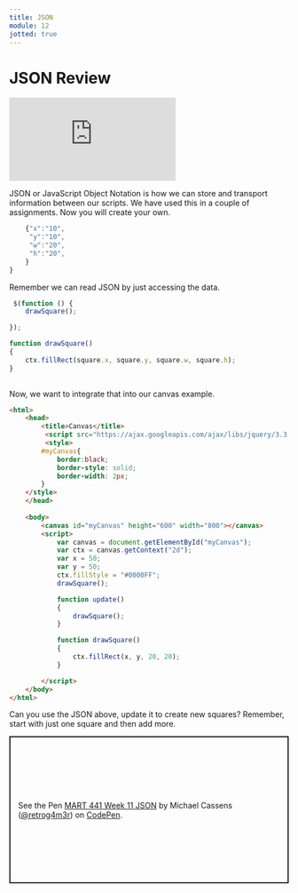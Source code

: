 ```yaml
---
title: JSON
module: 12
jotted: true
---
```


# JSON Review

<div class="embed-responsive embed-responsive-16by9"><iframe class="embed-responsive-item" src="https://www.youtube.com/embed/j4CdgdemCWY" frameborder="0" allowfullscreen></iframe></div>

JSON or JavaScript Object Notation is how we can store and transport information between our scripts.  We have used this in a couple of assignments. Now you will create your own.

```js
    {"x":"10",
     "y":"10",
     "w":"20",
     "h":"20",
    }  
}
```

Remember we can read JSON by just accessing the data.

```js
 $(function () {
    drawSquare();

});

function drawSquare()
{
    ctx.fillRect(square.x, square.y, square.w, square.h);
}
       
```

Now, we want to integrate that into our canvas example.

```html
<html>
    <head>
        <title>Canvas</title>
         <script src="https://ajax.googleapis.com/ajax/libs/jquery/3.3.1/jquery.min.js"></script>
         <style>
        #myCanvas{
            border:black;
            border-style: solid;
            border-width: 2px; 
        }
    </style>
    </head>
   
    <body>
        <canvas id="myCanvas" height="600" width="800"></canvas>
        <script>
            var canvas = document.getElementById("myCanvas");
            var ctx = canvas.getContext("2d");
            var x = 50;
            var y = 50;
            ctx.fillStyle = "#0000FF";
            drawSquare();

            function update()
            {        
                drawSquare();
            }

            function drawSquare()
            {
                ctx.fillRect(x, y, 20, 20);
            }

        </script>
    </body>
</html>
```

Can you use the JSON above, update it to create new squares?  Remember, start with just one square and then add more.

<p class="codepen" data-height="265" data-theme-id="light" data-default-tab="html,result" data-user="retrog4m3r" data-slug-hash="dyOEydY" style="height: 265px; box-sizing: border-box; display: flex; align-items: center; justify-content: center; border: 2px solid; margin: 1em 0; padding: 1em;" data-pen-title="MART 441 Week 11 JSON">
  <span>See the Pen <a href="https://codepen.io/retrog4m3r/pen/dyOEydY">
  MART 441 Week 11 JSON</a> by Michael Cassens (<a href="https://codepen.io/retrog4m3r">@retrog4m3r</a>)
  on <a href="https://codepen.io">CodePen</a>.</span>
</p>
<script async src="https://cpwebassets.codepen.io/assets/embed/ei.js"></script>